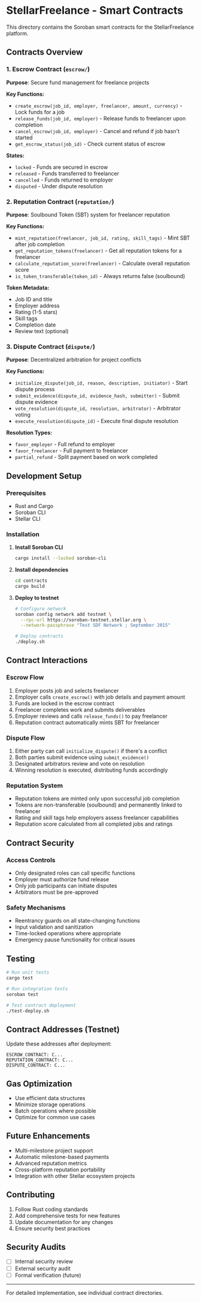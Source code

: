 # StellarFreelance - Smart Contracts

This directory contains the Soroban smart contracts for the StellarFreelance platform.

## Contracts Overview

### 1. Escrow Contract (`escrow/`)
**Purpose**: Secure fund management for freelance projects

**Key Functions:**
- `create_escrow(job_id, employer, freelancer, amount, currency)` - Lock funds for a job
- `release_funds(job_id, employer)` - Release funds to freelancer upon completion
- `cancel_escrow(job_id, employer)` - Cancel and refund if job hasn't started
- `get_escrow_status(job_id)` - Check current status of escrow

**States:**
- `locked` - Funds are secured in escrow
- `released` - Funds transferred to freelancer
- `cancelled` - Funds returned to employer
- `disputed` - Under dispute resolution

### 2. Reputation Contract (`reputation/`)
**Purpose**: Soulbound Token (SBT) system for freelancer reputation

**Key Functions:**
- `mint_reputation(freelancer, job_id, rating, skill_tags)` - Mint SBT after job completion
- `get_reputation_tokens(freelancer)` - Get all reputation tokens for a freelancer
- `calculate_reputation_score(freelancer)` - Calculate overall reputation score
- `is_token_transferable(token_id)` - Always returns false (soulbound)

**Token Metadata:**
- Job ID and title
- Employer address
- Rating (1-5 stars)
- Skill tags
- Completion date
- Review text (optional)

### 3. Dispute Contract (`dispute/`)
**Purpose**: Decentralized arbitration for project conflicts

**Key Functions:**
- `initialize_dispute(job_id, reason, description, initiator)` - Start dispute process
- `submit_evidence(dispute_id, evidence_hash, submitter)` - Submit dispute evidence
- `vote_resolution(dispute_id, resolution, arbitrator)` - Arbitrator voting
- `execute_resolution(dispute_id)` - Execute final dispute resolution

**Resolution Types:**
- `favor_employer` - Full refund to employer
- `favor_freelancer` - Full payment to freelancer
- `partial_refund` - Split payment based on work completed

## Development Setup

### Prerequisites
- Rust and Cargo
- Soroban CLI
- Stellar CLI

### Installation

1. **Install Soroban CLI**
   ```bash
   cargo install --locked soroban-cli
   ```

2. **Install dependencies**
   ```bash
   cd contracts
   cargo build
   ```

3. **Deploy to testnet**
   ```bash
   # Configure network
   soroban config network add testnet \
     --rpc-url https://soroban-testnet.stellar.org \
     --network-passphrase "Test SDF Network ; September 2015"

   # Deploy contracts
   ./deploy.sh
   ```

## Contract Interactions

### Escrow Flow
1. Employer posts job and selects freelancer
2. Employer calls `create_escrow()` with job details and payment amount
3. Funds are locked in the escrow contract
4. Freelancer completes work and submits deliverables
5. Employer reviews and calls `release_funds()` to pay freelancer
6. Reputation contract automatically mints SBT for freelancer

### Dispute Flow
1. Either party can call `initialize_dispute()` if there's a conflict
2. Both parties submit evidence using `submit_evidence()`
3. Designated arbitrators review and vote on resolution
4. Winning resolution is executed, distributing funds accordingly

### Reputation System
- Reputation tokens are minted only upon successful job completion
- Tokens are non-transferable (soulbound) and permanently linked to freelancer
- Rating and skill tags help employers assess freelancer capabilities
- Reputation score calculated from all completed jobs and ratings

## Contract Security

### Access Controls
- Only designated roles can call specific functions
- Employer must authorize fund release
- Only job participants can initiate disputes
- Arbitrators must be pre-approved

### Safety Mechanisms
- Reentrancy guards on all state-changing functions
- Input validation and sanitization
- Time-locked operations where appropriate
- Emergency pause functionality for critical issues

## Testing

```bash
# Run unit tests
cargo test

# Run integration tests
soroban test

# Test contract deployment
./test-deploy.sh
```

## Contract Addresses (Testnet)

Update these addresses after deployment:

```
ESCROW_CONTRACT: C...
REPUTATION_CONTRACT: C...
DISPUTE_CONTRACT: C...
```

## Gas Optimization

- Use efficient data structures
- Minimize storage operations
- Batch operations where possible
- Optimize for common use cases

## Future Enhancements

- Multi-milestone project support
- Automatic milestone-based payments
- Advanced reputation metrics
- Cross-platform reputation portability
- Integration with other Stellar ecosystem projects

## Contributing

1. Follow Rust coding standards
2. Add comprehensive tests for new features
3. Update documentation for any changes
4. Ensure security best practices

## Security Audits

- [ ] Internal security review
- [ ] External security audit
- [ ] Formal verification (future)

---

For detailed implementation, see individual contract directories.
